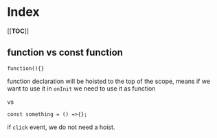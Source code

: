 # Index

[[__TOC__]]

## function vs const function

```
function(){}
```
function declaration will be hoisted to the top of the scope, means if we want to use it in `onInit` we need to use it as function

vs

```
const something = () =>{};
```
if `click` event, we do not need a hoist.

